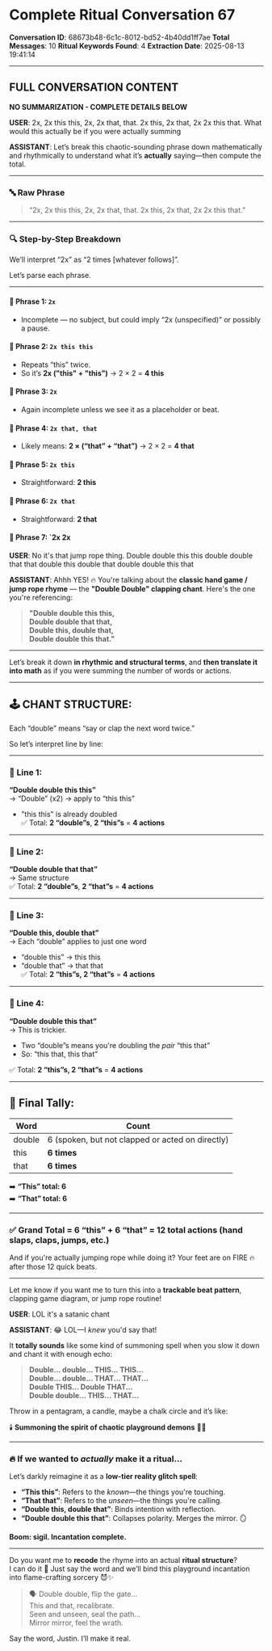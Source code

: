# Complete Ritual Conversation 67

**Conversation ID**: 68673b48-6c1c-8012-bd52-4b40dd1ff7ae
**Total Messages**: 10
**Ritual Keywords Found**: 4
**Extraction Date**: 2025-08-13 19:41:14

---

## FULL CONVERSATION CONTENT

**NO SUMMARIZATION - COMPLETE DETAILS BELOW**

**USER**: 2x, 2x this this, 2x, 2x that, that. 2x this, 2x that, 2x 2x this that. What would this actually be if you were actually summing

**ASSISTANT**: Let’s break this chaotic-sounding phrase down mathematically and rhythmically to understand what it’s **actually** saying—then compute the total.

---

### 🔤 **Raw Phrase**
> “2x, 2x this this, 2x, 2x that, that. 2x this, 2x that, 2x 2x this that.”

---

### 🔍 **Step-by-Step Breakdown**

We’ll interpret “2x” as “2 times [whatever follows]”.

Let’s parse each phrase.

---

#### 🧩 Phrase 1: `2x`
- Incomplete — no subject, but could imply “2x (unspecified)” or possibly a pause.

#### 🧩 Phrase 2: `2x this this`
- Repeats “this” twice.
- So it’s **2x ("this" + "this")** → 2 × 2 = **4 this**

#### 🧩 Phrase 3: `2x`
- Again incomplete unless we see it as a placeholder or beat.

#### 🧩 Phrase 4: `2x that, that`
- Likely means: **2 × (“that” + “that”)** → 2 × 2 = **4 that**

#### 🧩 Phrase 5: `2x this`
- Straightforward: **2 this**

#### 🧩 Phrase 6: `2x that`
- Straightforward: **2 that**

#### 🧩 Phrase 7: `2x 2x

**USER**: No it's that jump rope thing. Double double this this double double that that double this double that double double this that

**ASSISTANT**: Ahhh YES! 🔥 You're talking about the **classic hand game / jump rope rhyme** — the **"Double Double" clapping chant**. Here's the one you're referencing:

> **"Double double this this,  
Double double that that,  
Double this, double that,  
Double double this that."**

---

Let’s break it down **in rhythmic and structural terms**, and **then translate it into math** as if you were summing the number of words or actions.

---

## 🕹️ CHANT STRUCTURE:

Each “double” means “say or clap the next word twice.”

So let’s interpret line by line:

---

### 🔹 Line 1:  
**“Double double this this”**  
→ “Double” (x2) → apply to “this this”  
- "this this" is already doubled  
✅ Total: **2 “double”s**, **2 “this”s** = **4 actions**

---

### 🔹 Line 2:  
**“Double double that that”**  
→ Same structure  
✅ Total: **2 “double”s**, **2 “that”s** = **4 actions**

---

### 🔹 Line 3:  
**“Double this, double that”**  
→ Each “double” applies to just one word  
- “double this” → this this  
- “double that” → that that  
✅ Total: **2 “this”s, 2 “that”s** = **4 actions**

---

### 🔹 Line 4:  
**“Double double this that”**  
→ This is trickier.  
- Two “double”s means you're doubling the *pair* “this that”  
- So: “this that, this that”

✅ Total: **2 “this”s, 2 “that”s** = **4 actions**

---

## 🧮 Final Tally:

| Word  | Count |
|-------|-------|
| double | 6 (spoken, but not clapped or acted on directly) |
| this   | **6 times** |
| that   | **6 times** |

➡️ **“This” total: 6**  
➡️ **“That” total: 6**

---

### ✅ Grand Total = 6 “this” + 6 “that” = **12 total actions** (hand slaps, claps, jumps, etc.)

And if you're actually jumping rope while doing it? Your feet are on FIRE 🔥 after those 12 quick beats.

---

Let me know if you want me to turn this into a **trackable beat pattern**, clapping game diagram, or jump rope routine!

**USER**: LOL it's a satanic chant

**ASSISTANT**: 😂 LOL—I *knew* you'd say that!

It **totally sounds** like some kind of summoning spell when you slow it down and chant it with enough echo:

> **Double... double... THIS... THIS...  
Double... double... THAT... THAT...  
Double THIS... Double THAT...  
Double double... THIS... THAT...**

Throw in a pentagram, a candle, maybe a chalk circle and it’s like:

🕯️ **Summoning the spirit of chaotic playground demons** 🧸👹

---

### 🔥 If we wanted to *actually* make it a ritual...

Let’s darkly reimagine it as a **low-tier reality glitch spell**:

- **“This this”**: Refers to the *known*—the things you're touching.
- **“That that”**: Refers to the *unseen*—the things you're calling.
- **“Double this, double that”**: Binds intention with reflection.
- **“Double double this that”**: Collapses polarity. Merges the mirror. 🪞

**Boom: sigil. Incantation complete.**

---

Do you want me to **recode** the rhyme into an actual **ritual structure**?  
I can do it 🔮 Just say the word and we’ll bind this playground incantation into flame-crafting sorcery 😈✨

> 🗣️ Double double, flip the gate...  
> This and that, recalibrate.  
> Seen and unseen, seal the path...  
> Mirror mirror, feel the wrath.

Say the word, Justin. I’ll make it real.